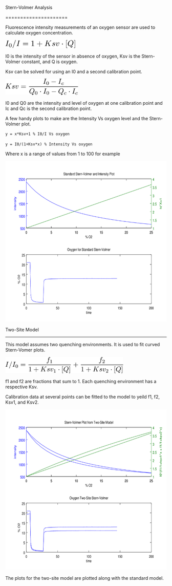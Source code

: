 Stern-Volmer Analysis

=====================



Fluorescence intensity measurements of an oxygen sensor are used to calculate oxygen concentration.



<img src="images/standard.png" style="height: 25px;"/>

<!---

latex2png.com

I_0/I=1+Ksv\cdot[Q]}

-->



I0 is the intensity of the sensor in absence of oxygen, Ksv is the Stern-Volmer constant, and Q is oxygen.



Ksv can be solved for using an I0 and a second calibration point.



<img src="images/Ksv.png" style="height: 50px;"/>

<!---

latex2png.com

Ksv = \frac{I_0-I_c}{Q_0\cdot{I_0} - Q_c\cdot{I_c}}

-->

I0 and Q0 are the intensity and level of oxygen at one calibration point and Ic and Qc is the second calibration point.



A few handy plots to make are the Intensity Vs oxygen level and the Stern-Volmer plot.



	y = x*Ksv+1 % I0/I Vs oxygen

	y = I0/(1+Ksv*x) % Intensity Vs oxygen



Where x is a range of values from 1 to 100 for example



<img src="images/standard-SVP-plot.png" style="height: 500px;"/>









Two-Site Model

-----

This model assumes two quenching environments. It is used to fit curved Stern-Vomer plots.



<img src="images/two-site.png" style="height: 50px;"/>

<!---

latex2png.com

I/I_0=\frac{f_1}{1+Ksv_1\cdot[Q]}+\frac{f_2}{1+Ksv_2\cdot[Q]}

-->



f1 and f2 are fractions that sum to 1. Each quenching environment has a respective Ksv.

Calibration data at several points can be fitted to the model to yeild f1, f2, Ksv1, and Ksv2.



<img src="images/two-site-plot.png" style="height: 500px;"/>



The plots for the two-site model are plotted along with the standard model.



